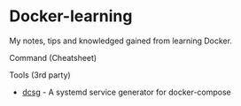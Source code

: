 # Docker-learning

My notes, tips and knowledged gained from learning Docker.



Command (Cheatsheet)





Tools (3rd party)

* [dcsg](https://github.com/andreaskoch/dcsg) - A systemd service generator for docker-compose